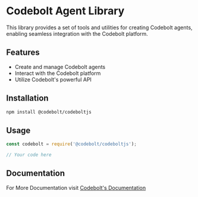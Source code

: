 # Codebolt Agent Library 

This library provides a set of tools and utilities for creating Codebolt agents, enabling seamless integration with the Codebolt platform.

## Features
- Create and manage Codebolt agents
- Interact with the Codebolt platform
- Utilize Codebolt's powerful API

## Installation

```bash
npm install @codebolt/codeboltjs
```

## Usage

```javascript
const codebolt = require('@codebolt/codeboltjs');

// Your code here
```

## Documentation

For More Documentation visit [Codebolt's Documentation](https://docs.codebolt.ai)

